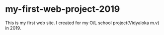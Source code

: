 # my-first-web-project-2019
This is my first web site. I created for my O/L school project(Vidyaloka m.v) in 2019.
